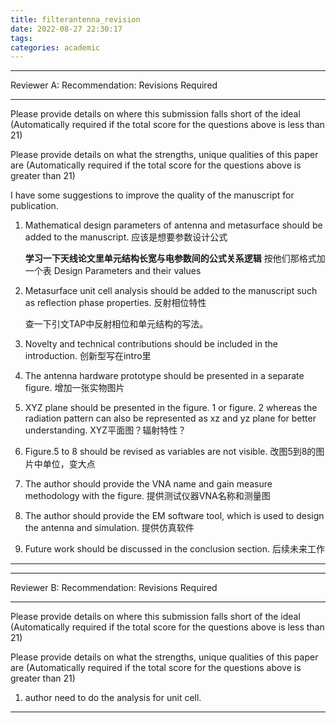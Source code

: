 ```yaml
---
title: filterantenna_revision
date: 2022-08-27 22:30:17
tags:
categories: academic
---
```

------------------------------------------------------
Reviewer A:
Recommendation: Revisions Required

------------------------------------------------------


Please provide details on where this submission falls short of the ideal (Automatically required if the total score for the questions above is less than 21)

Please provide details on what the strengths, unique qualities of this paper are (Automatically required if the total score for the questions above is greater than 21)


I have some suggestions to improve the quality of the manuscript for publication.

1. Mathematical design parameters of antenna and metasurface should be added to the manuscript.
   应该是想要参数设计公式
    
   **学习一下天线论文里单元结构长宽与电参数间的公式关系逻辑**
   按他们那格式加一个表
   Design Parameters and their values

2. Metasurface unit cell analysis should be added to the manuscript such as reflection phase properties.
   反射相位特性

   查一下引文TAP中反射相位和单元结构的写法。


3. Novelty and technical contributions should be included in the introduction.
   创新型写在intro里
4. The antenna hardware prototype should be presented in a separate figure.
   增加一张实物图片
5. XYZ plane should be presented in the figure. 1 or figure. 2 whereas the radiation pattern can also be represented as xz and yz plane for better understanding.
   XYZ平面图？辐射特性？
6. Figure.5 to 8 should be revised as variables are not visible.
   改图5到8的图片中单位，变大点
7. The author should provide the VNA name and gain measure methodology with the figure.
   提供测试仪器VNA名称和测量图
8. The author should provide the EM software tool, which is used to design the antenna and simulation.
   提供仿真软件
9.  Future work should be discussed in the conclusion section.
    后续未来工作
------------------------------------------------------



------------------------------------------------------
Reviewer B:
Recommendation: Revisions Required

------------------------------------------------------


Please provide details on where this submission falls short of the ideal (Automatically required if the total score for the questions above is less than 21)

Please provide details on what the strengths, unique qualities of this paper are (Automatically required if the total score for the questions above is greater than 21)

1. author need to do the analysis for unit cell.

------------------------------------------------------